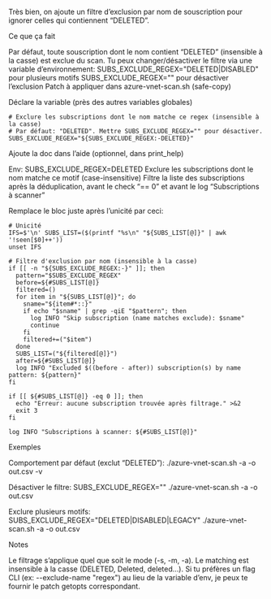 Très bien, on ajoute un filtre d’exclusion par nom de souscription pour ignorer celles qui contiennent “DELETED”.

Ce que ça fait

Par défaut, toute souscription dont le nom contient “DELETED” (insensible à la casse) est exclue du scan.
Tu peux changer/désactiver le filtre via une variable d’environnement:
SUBS_EXCLUDE_REGEX="DELETED|DISABLED" pour plusieurs motifs
SUBS_EXCLUDE_REGEX="" pour désactiver l’exclusion
Patch à appliquer dans azure-vnet-scan.sh (safe-copy)

Déclare la variable (près des autres variables globales)

```
# Exclure les subscriptions dont le nom matche ce regex (insensible à la casse)
# Par défaut: "DELETED". Mettre SUBS_EXCLUDE_REGEX="" pour désactiver.
SUBS_EXCLUDE_REGEX="${SUBS_EXCLUDE_REGEX:-DELETED}"
```

Ajoute la doc dans l’aide (optionnel, dans print_help)


  Env:
    SUBS_EXCLUDE_REGEX=DELETED     Exclure les subscriptions dont le nom matche ce motif (case-insensitive)
Filtre la liste des subscriptions après la déduplication, avant le check “== 0” et avant le log “Subscriptions à scanner”

Remplace le bloc juste après l’unicité par ceci:

```
# Unicité
IFS=$'\n' SUBS_LIST=($(printf "%s\n" "${SUBS_LIST[@]}" | awk '!seen[$0]++'))
unset IFS

# Filtre d'exclusion par nom (insensible à la casse)
if [[ -n "${SUBS_EXCLUDE_REGEX:-}" ]]; then
  pattern="$SUBS_EXCLUDE_REGEX"
  before=${#SUBS_LIST[@]}
  filtered=()
  for item in "${SUBS_LIST[@]}"; do
    sname="${item#*::}"
    if echo "$sname" | grep -qiE "$pattern"; then
      log INFO "Skip subscription (name matches exclude): $sname"
      continue
    fi
    filtered+=("$item")
  done
  SUBS_LIST=("${filtered[@]}")
  after=${#SUBS_LIST[@]}
  log INFO "Excluded $((before - after)) subscription(s) by name pattern: ${pattern}"
fi

if [[ ${#SUBS_LIST[@]} -eq 0 ]]; then
  echo "Erreur: aucune subscription trouvée après filtrage." >&2
  exit 3
fi

log INFO "Subscriptions à scanner: ${#SUBS_LIST[@]}"
```

Exemples

Comportement par défaut (exclut “DELETED”):
./azure-vnet-scan.sh -a -o out.csv -v

Désactiver le filtre:
SUBS_EXCLUDE_REGEX="" ./azure-vnet-scan.sh -a -o out.csv

Exclure plusieurs motifs:
SUBS_EXCLUDE_REGEX="DELETED|DISABLED|LEGACY" ./azure-vnet-scan.sh -a -o out.csv

Notes

Le filtrage s’applique quel que soit le mode (-s, -m, -a).
Le matching est insensible à la casse (DELETED, Deleted, deleted…).
Si tu préfères un flag CLI (ex: --exclude-name "regex") au lieu de la variable d’env, je peux te fournir le patch getopts correspondant.
